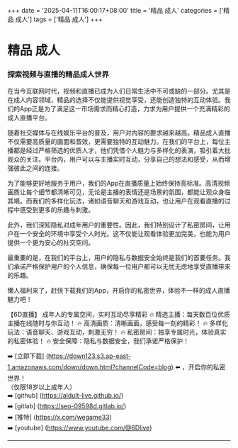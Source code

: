 +++
date = '2025-04-11T16:00:17+08:00'
title = '精品 成人'
categories = ['精品 成人']
tags = ['精品 成人']
+++

# 精品 成人

### 探索视频与直播的精品成人世界

在当今互联网时代，视频和直播已成为人们日常生活中不可或缺的一部分。尤其是在成人内容领域，精品的选择不仅能提供视觉享受，还能创造独特的互动体验。我们的App正是为了满足这一市场需求而精心打造，力求为用户提供一个充满精彩的成人直播平台。

随着社交媒体与在线娱乐平台的普及，用户对内容的要求越来越高。精品成人直播不仅需要高质量的画面和音效，更需要独特的互动魅力。在我们的平台上，每位主播都是经过严格筛选的优质人才，他们凭借个人魅力与多样化的表演，吸引着大批观众的关注。平台内，用户可以与主播实时互动，分享自己的想法和感受，从而增强彼此之间的连接。

为了能够更好地服务于用户，我们的App在直播质量上始终保持高标准。高清视频画质让每个细节都清晰可见，无论是主播的表情还是场景的氛围，都能让观众身临其境。而我们的多样化玩法，诸如语音聊天和游戏互动，也让用户在观看直播的过程中感受到更多的乐趣与刺激。

此外，我们深知隐私对成年用户的重要性。因此，我们特别设计了私密房间，让用户在一个安全的环境中享受个人时光。这不仅能让观看体验更加完美，也能为用户提供一个更为安心的社交空间。

最重要的是，在我们的平台上，用户的隐私与数据安全始终是我们的首要任务。我们承诺严格保护用户的个人信息，确保每一位用户都可以无忧无虑地享受直播带来的乐趣。

懒人福利来了，赶快下载我们的App，开启你的私密世界，体验不一样的成人直播魅力吧！

【6D直播】
成年人的专属空间，实时互动尽享精彩
🔥 精选主播：每天数百位优质主播在线随时与你互动！
🔥 高清画质：清晰画面，感受每一刻的精彩！
🔥 多样化玩法：语音聊天、游戏互动，刺激无穷！
🔥 私密房间：独享专属时光，体验真实的私密体验！
🔥 安全保障：隐私与数据安全，我们承诺严格保护！

➡️ [立即下载] (https://down123.s3.ap-east-1.amazonaws.com/down/down.html?channelCode=blog) ⬅️ ，开启你的私密世界！  
（仅限18岁以上成年人）  
➡️ [github] (https://aldult-live.github.io/)  
➡️ [gitlab] (https://seo-09598d.gitlab.io/)  
➡️ [推特] (https://x.com/wegame33)  
➡️ [youtube] (https://www.youtube.com/@6Dlive)  

---
